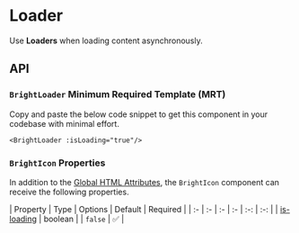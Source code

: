 # Loader

<div class="mb-16">
    <BrightTag color="blue" label="Core Library" href="/core-library/"/>
    <BrightTag color="blue" label="Introduced in Ardent v1.0"/>
</div>

<script>
import VuePressUIPlaygroundLoader from './components/VuePressUIPlaygroundLoader.vue';
export default {
    components: {
        VuePressUIPlaygroundLoader,
    },
}
</script>

Use **Loaders** when loading content asynchronously.

<VuePressUIPlaygroundLoader/>

## API

### `BrightLoader` Minimum Required Template (MRT)
Copy and paste the below code snippet to get this component in your codebase with minimal effort.

<div class="code-example-box">
    <BrightLoader :isLoading="true"/>
</div>

```vue
<BrightLoader :isLoading="true"/>
```

### `BrightIcon` Properties
In addition to the [Global HTML Attributes](https://developer.mozilla.org/en-US/docs/Web/HTML/Global_attributes), the `BrightIcon` component can receive the following properties.

| Property | Type | Options | Default | Required |
| :- | :- | :- | :- | :-: | :-: |
| [is-loading](#brightloader-minimum-required-template-mrt) | boolean | | `false` | ✅ |